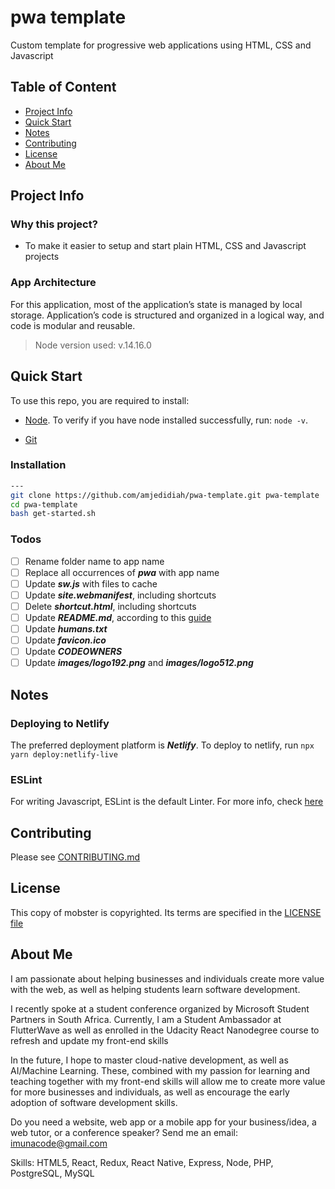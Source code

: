 # pwa template

Custom template for progressive web applications using HTML, CSS and Javascript

## Table of Content

- [Project Info](#project-info)
- [Quick Start](#quick-start)
- [Notes](#notes)
- [Contributing](#contributing)
- [License](#license)
- [About Me](#about-me)

## Project Info

### Why this project?

- To make it easier to setup and start plain HTML, CSS and Javascript projects

### App Architecture

For this application, most of the application’s state is managed by local storage.
Application’s code is structured and organized in a logical way, and code is modular and reusable.

> Node version used: v.14.16.0

## Quick Start

To use this repo, you are required to install:

- [Node](https://nodejs.org/en/download/).
  To verify if you have node installed successfully, run:
  `node -v`.

- [Git](https://git-scm.com/downloads)

### Installation

```bash
---
git clone https://github.com/amjedidiah/pwa-template.git pwa-template
cd pwa-template
bash get-started.sh
```

### Todos

- [ ] Rename folder name to app name
- [ ] Replace all occurrences of **_pwa_** with app name
- [ ] Update **_sw.js_** with files to cache
- [ ] Update **_site.webmanifest_**, including shortcuts
- [ ] Delete **_shortcut.html_**, including shortcuts
- [ ] Update **_README.md_**, according to this [guide](https://raw.githubusercontent.com/amjedidiah/react-app-template/master/README.md)
- [ ] Update **_humans.txt_**
- [ ] Update **_favicon.ico_**
- [ ] Update **_CODEOWNERS_**
- [ ] Update **_images/logo192.png_** and **_images/logo512.png_**

## Notes

### Deploying to Netlify

The preferred deployment platform is **_Netlify_**.
To deploy to netlify, run `npx yarn deploy:netlify-live`

### ESLint

For writing Javascript, ESLint is the default Linter.
For more info, check [here](https://eslint.org/)

## Contributing

Please see [CONTRIBUTING.md](CONTRIBUTING.md)

## License

This copy of mobster is copyrighted. Its terms are specified in the [LICENSE file](LICENSE)

## About Me

I am passionate about helping businesses and individuals create more value with the web, as well as helping students learn software development.

I recently spoke at a student conference organized by Microsoft Student Partners in South Africa. Currently, I am a Student Ambassador at FlutterWave as well as enrolled in the Udacity React Nanodegree course to refresh and update my front-end skills

In the future, I hope to master cloud-native development, as well as AI/Machine Learning. These, combined with my passion for learning and teaching together with my front-end skills will allow me to create more value for more businesses and individuals, as well as encourage the early adoption of software development skills.

Do you need a website, web app or a mobile app for your business/idea, a web tutor, or a conference speaker?
Send me an email: imunacode@gmail.com

Skills: HTML5, React, Redux, React Native, Express, Node, PHP, PostgreSQL, MySQL
